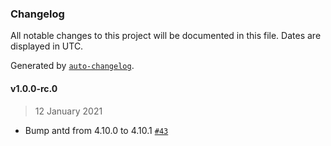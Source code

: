 ### Changelog

All notable changes to this project will be documented in this file. Dates are displayed in UTC.

Generated by [`auto-changelog`](https://github.com/CookPete/auto-changelog).

#### v1.0.0-rc.0

> 12 January 2021

- Bump antd from 4.10.0 to 4.10.1 [`#43`](https://github.com/deleonio/kopfrechentrainer/pull/43)
